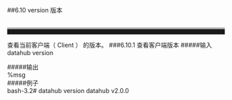 ##6.10 version 版本  
<br>
<hr style=" height:12px;border:none;border-top:4px solid #A9A9A9;" />  
查看当前客户端（ Client ）  的版本。
###6.10.1 查看客户端版本
#####输入
	datahub version  
	 
#####输出  
    %msg       	
#####例子  
    bash-3.2# datahub version
	datahub v2.0.0